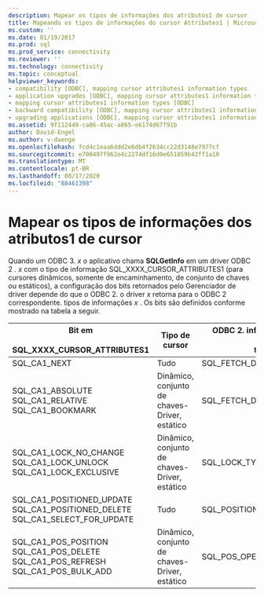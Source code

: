 ```yaml
---
description: Mapear os tipos de informações dos atributos1 de cursor
title: Mapeando os tipos de informações do cursor Attributes1 | Microsoft Docs
ms.custom: ''
ms.date: 01/19/2017
ms.prod: sql
ms.prod_service: connectivity
ms.reviewer: ''
ms.technology: connectivity
ms.topic: conceptual
helpviewer_keywords:
- compatibility [ODBC], mapping cursor attributes1 information types
- application upgrades [ODBC], mapping cursor attributes1 information types
- mapping cursor attributes1 information types [ODBC]
- backward compatibility [ODBC], mapping cursor attributes1 information types
- upgrading applications [ODBC], mapping cursor attributes1 information types
ms.assetid: 9f112449-ca86-45ac-a865-e6174d67f91b
author: David-Engel
ms.author: v-daenge
ms.openlocfilehash: fcd4c1eaa6ddd2e6db4f2634cc22d3148e7977cf
ms.sourcegitcommit: e700497f962e4c2274df16d9e651059b42ff1a10
ms.translationtype: MT
ms.contentlocale: pt-BR
ms.lasthandoff: 08/17/2020
ms.locfileid: "88461398"
---
```

# <a name="mapping-the-cursor-attributes1-information-types"></a>Mapear os tipos de informações dos atributos1 de cursor
Quando um ODBC 3. *x* o aplicativo chama **SQLGetInfo** em um driver ODBC 2 *. x* com o tipo de informação SQL_XXXX_CURSOR_ATTRIBUTES1 (para cursores dinâmicos, somente de encaminhamento, de conjunto de chaves ou estáticos), a configuração dos bits retornados pelo Gerenciador de driver depende do que o ODBC 2. o driver *x* retorna para o ODBC 2 correspondente. tipos de informações *x* . Os bits são definidos conforme mostrado na tabela a seguir.  
  
|Bit em<br /><br /> SQL_XXXX_CURSOR_ATTRIBUTES1|Tipo de cursor|ODBC 2. informações de *x*<br /><br /> type|  
|-----------------------------------------------|-----------------|-------------------------------------|  
|SQL_CA1_NEXT|Tudo|SQL_FETCH_DIRECTION|  
|SQL_CA1_ABSOLUTE SQL_CA1_RELATIVE SQL_CA1_BOOKMARK|Dinâmico, conjunto de chaves-Driver, estático|SQL_FETCH_DIRECTION|  
|SQL_CA1_LOCK_NO_CHANGE SQL_CA1_LOCK_UNLOCK SQL_CA1_LOCK_EXCLUSIVE|Dinâmico, conjunto de chaves-Driver, estático|SQL_LOCK_TYPES|  
|SQL_CA1_POSITIONED_UPDATE SQL_CA1_POSITIONED_DELETE SQL_CA1_SELECT_FOR_UPDATE|Tudo|SQL_POSITIONED_STATEMENTS|  
|SQL_CA1_POS_POSITION SQL_CA1_POS_DELETE SQL_CA1_POS_REFRESH SQL_CA1_POS_BULK_ADD|Dinâmico, conjunto de chaves-Driver, estático|SQL_POS_OPERATIONS|
